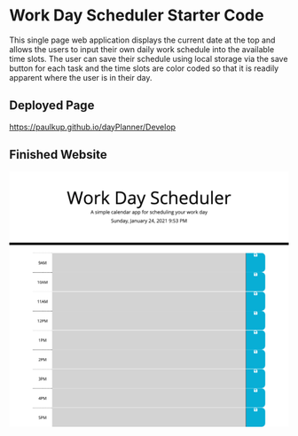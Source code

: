 # Work Day Scheduler Starter Code
This single page web application displays the current date at the top and allows the users to input their own daily work schedule into the available time slots.  The user can save their schedule using local storage via the save button for each task and the time slots are color coded so that it is readily apparent where the user is in their day.

## Deployed Page
https://paulkup.github.io/dayPlanner/Develop

## Finished Website
![screenshot of webpage](./Develop/images/screenshot.png)